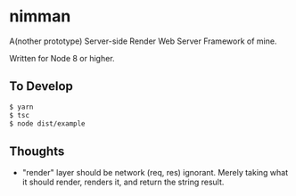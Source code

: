 # nimman
A(nother prototype) Server-side Render Web Server Framework of mine.

Written for Node 8 or higher.

## To Develop

```sh
$ yarn
$ tsc
$ node dist/example
```

## Thoughts

- "render" layer should be network (req, res) ignorant. Merely taking what it should render, renders it, and return the string result.

